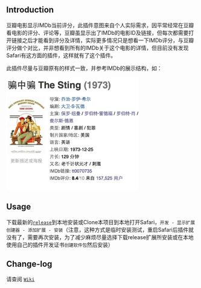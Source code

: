 ## Introduction

豆瓣电影显示IMDb当前评分，此插件意图来自个人实际需求，因平常经常在豆瓣看电影的评分、评论等，豆瓣虽显示出了IMDb的电影ID及链接，但每次都需要打开链接之后才能看到评分及详情，实际更多情况只是想看一下IMDb评分，与豆瓣评分做个对比，并非想看到所有的IMDb关于这个电影的详情，但目前没有发现Safari有这方面的插件，这样就有了这个插件。

此插件尽量与豆瓣原有的样式一致，并参考IMDb的展示结构，如：

<img src='sample.png' width='350' height='300'>

## Usage

下载最新的[`release`](https://github.com/yuxiaopeng/Douban_IMDb_Rating.safariextension/releases)到本地安装或Clone本项目到本地打开Safari，`开发 - 显示扩展创建器 - 添加扩展 - 安装`（注意，这种方式是临时安装测试，重启Safari后插件就没有了，需要再次安装，为了减少麻烦尽量选择下载release扩展所安装或在本地使用自己的插件开发证书`创建软件包`然后安装）

## Change-log

请查阅 [`Wiki`](https://github.com/yuxiaopeng/Douban_IMDb_Rating.safariextension/wiki)

